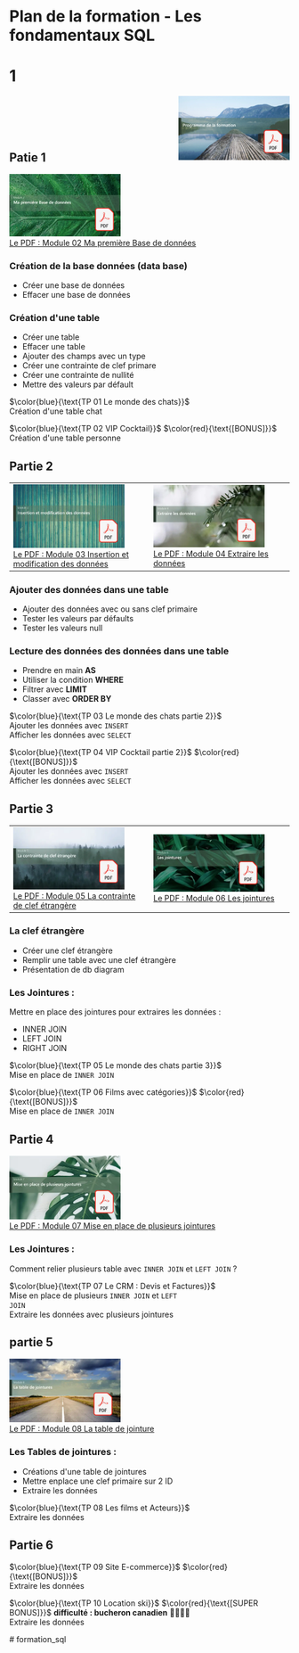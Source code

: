 # Plan de la formation - Les fondamentaux SQL
# 1
<a href="./00 Les fichiers PDF - Supports de cours/00 Plan de la formation.pdf">
  <img src="./img/mod/m0.webp" width="200" align="right">
</a>  
<br><br><br><br>

## Patie 1 

<a href="./00 Les fichiers PDF - Supports de cours/02 Ma première Base de données.pdf">
  <img src="./img/mod/m2.webp" width="200">
</a>  
<br>
<a href="./00 Les fichiers PDF - Supports de cours/02 Ma première Base de données.pdf">
Le PDF : Module 02 Ma première Base de données
</a>  
<br>
  
### Création de la base données (data base)
- Créer une base de données  
- Effacer une base de données  
### Création d'une table
- Créer une table  
- Effacer une table  
- Ajouter des champs avec un type  
- Créer une contrainte de clef primare  
- Créer une contrainte de nullité  
- Mettre des valeurs par défault  

$\color{blue}{\text{TP 01 Le monde des chats}}$  
Création d'une table chat 
  
$\color{blue}{\text{TP 02 VIP Cocktail}}$  $\color{red}{\text{[BONUS]}}$   
Création d'une table personne
  


## Partie 2




<table>
<tr>
<td width="50%">
<a href="./00 Les fichiers PDF - Supports de cours/03 Insertion et modification des données.pdf">
  <img src="./img/mod/m3.webp" width="200">
</a>  
<br>
<a href="./00 Les fichiers PDF - Supports de cours/03 Insertion et modification des données.pdf">
Le PDF : Module 03 Insertion et modification des données
</a>  
</td>
<td width="50%">
<a href="./00 Les fichiers PDF - Supports de cours/04 Extraire les données.pdf">
  <img src="./img/mod/m4.webp" width="200">
</a>  
<br>
<a href="./00 Les fichiers PDF - Supports de cours/04 Extraire les données.pdf">
Le PDF : Module 04 Extraire les données
</a>  
</td>

</tr>
</table>

### Ajouter des données dans une table
- Ajouter des données avec ou sans clef primaire  
- Tester les valeurs par défaults  
- Tester les valeurs null  

### Lecture des données des données dans une table
- Prendre en main **AS**
- Utiliser la condition **WHERE**
- Filtrer avec **LIMIT**
- Classer avec **ORDER BY**

$\color{blue}{\text{TP 03 Le monde des chats partie 2}}$  
Ajouter les données avec <code>INSERT</code>  
Afficher les données avec <code>SELECT</code>  
  
$\color{blue}{\text{TP 04 VIP Cocktail partie 2}}$  $\color{red}{\text{[BONUS]}}$   
Ajouter les données avec <code>INSERT</code>  
Afficher les données avec <code>SELECT</code>  

## Partie 3
<table>
<tr>
<td width="50%">
<a href="./00 Les fichiers PDF - Supports de cours/05 La contrainte de clef étrangère.pdf">
  <img src="./img/mod/m5.webp" width="200">
</a>  
<br>
<a href="./00 Les fichiers PDF - Supports de cours/05 La contrainte de clef étrangère.pdf">
Le PDF : Module 05 La contrainte de clef étrangère
</a>
</td>
<td width="50%">
<a href="./00 Les fichiers PDF - Supports de cours/06 Les jointures.pdf">
  <img src="./img/mod/m6.webp" width="200">
</a>  
<br>
<a href="./00 Les fichiers PDF - Supports de cours/06 Les jointures.pdf">
Le PDF : Module 06 Les jointures
</a>
</td>
</tr>
</table>

### La clef étrangère
- Créer une clef étrangère  
- Remplir une table avec une clef étrangère  
- Présentation de db diagram    

### Les Jointures :
Mettre en place des jointures pour extraires les données :
- INNER JOIN  
- LEFT JOIN  
- RIGHT JOIN  


$\color{blue}{\text{TP 05 Le monde des chats partie 3}}$  
Mise en place de <code>INNER JOIN</code>  
  
$\color{blue}{\text{TP 06 Films avec catégories}}$  $\color{red}{\text{[BONUS]}}$   
Mise en place de <code>INNER JOIN</code>  


## Partie 4
<a href="./00 Les fichiers PDF - Supports de cours/07 Mise en place de plusieurs jointures.pdf">
  <img src="./img/mod/m7.webp" width="200">
</a>  
<br>
<a href="./00 Les fichiers PDF - Supports de cours/07 Mise en place de plusieurs jointures.pdf">
Le PDF : Module 07 Mise en place de plusieurs jointures
</a>  
<br>
  
### Les Jointures :
Comment relier plusieurs table avec <code>INNER JOIN</code> et <code>LEFT JOIN</code> ?

$\color{blue}{\text{TP 07 Le CRM : Devis et Factures}}$  
Mise en place de plusieurs <code>INNER JOIN</code> et <code>LEFT JOIN</code>   
Extraire les données avec plusieurs jointures  
  


## partie 5
<a href="./00 Les fichiers PDF - Supports de cours/08 La table de jointures.pdf">
  <img src="./img/mod/m8.webp" width="200">
</a>  
<br>
<a href="./00 Les fichiers PDF - Supports de cours/08 La table de jointures.pdf">
Le PDF : Module 08 La table de jointure
</a>

### Les Tables de jointures :
- Créations d'une table de jointures
- Mettre enplace une clef primaire sur 2 ID
- Extraire les données  

$\color{blue}{\text{TP 08 Les films et Acteurs}}$  
Extraire les données  

## Partie 6
$\color{blue}{\text{TP 09 Site E-commerce}}$  $\color{red}{\text{[BONUS]}}$   
Extraire les données  

$\color{blue}{\text{TP 10 Location ski}}$  $\color{red}{\text{[SUPER BONUS]}}$   __difficulté : bucheron canadien__ :cactus::cactus::cactus::cactus:  
Extraire les données 

#   f o r m a t i o n _ s q l 
 
 
